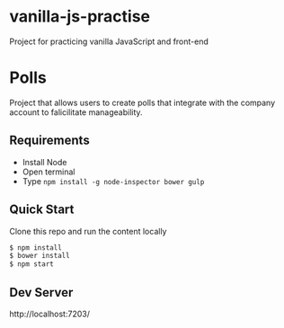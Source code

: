 # vanilla-js-practise
Project for practicing vanilla JavaScript and front-end

# Polls
Project that allows users to create polls that integrate with the company account to falicilitate manageability.

## Requirements

- Install Node
- Open terminal
- Type `npm install -g node-inspector bower gulp`

## Quick Start
Clone this repo and run the content locally
```bash
$ npm install
$ bower install
$ npm start
```

## Dev Server
http://localhost:7203/
